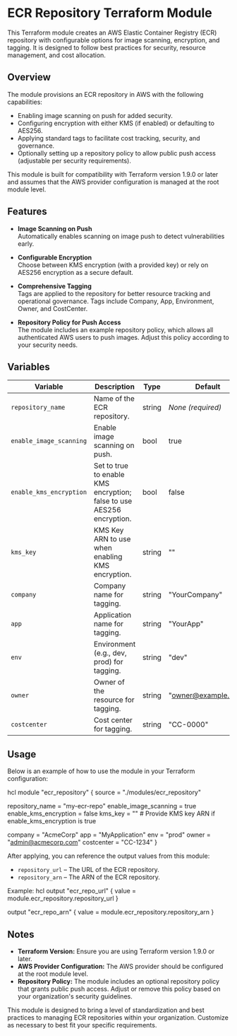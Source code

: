 # ECR Repository Terraform Module

This Terraform module creates an AWS Elastic Container Registry (ECR) repository with configurable options for image scanning, encryption, and tagging. It is designed to follow best practices for security, resource management, and cost allocation.

## Overview

The module provisions an ECR repository in AWS with the following capabilities:

- Enabling image scanning on push for added security.
- Configuring encryption with either KMS (if enabled) or defaulting to AES256.
- Applying standard tags to facilitate cost tracking, security, and governance.
- Optionally setting up a repository policy to allow public push access (adjustable per security requirements).

This module is built for compatibility with Terraform version 1.9.0 or later and assumes that the AWS provider configuration is managed at the root module level.

## Features

- **Image Scanning on Push**  
  Automatically enables scanning on image push to detect vulnerabilities early.

- **Configurable Encryption**  
  Choose between KMS encryption (with a provided key) or rely on AES256 encryption as a secure default.

- **Comprehensive Tagging**  
  Tags are applied to the repository for better resource tracking and operational governance. Tags include Company, App, Environment, Owner, and CostCenter.

- **Repository Policy for Push Access**  
  The module includes an example repository policy, which allows all authenticated AWS users to push images. Adjust this policy according to your security needs.

## Variables

| Variable                  | Description                                                                                           | Type    | Default          |
|---------------------------|-------------------------------------------------------------------------------------------------------|---------|------------------|
| `repository_name`         | Name of the ECR repository.                                                                           | string  | _None (required)_|
| `enable_image_scanning`   | Enable image scanning on push.                                                                        | bool    | true             |
| `enable_kms_encryption`   | Set to true to enable KMS encryption; false to use AES256 encryption.                                  | bool    | false            |
| `kms_key`                 | KMS Key ARN to use when enabling KMS encryption.                                                      | string  | ""               |
| `company`                 | Company name for tagging.                                                                             | string  | "YourCompany"    |
| `app`                     | Application name for tagging.                                                                         | string  | "YourApp"        |
| `env`                     | Environment (e.g., dev, prod) for tagging.                                                            | string  | "dev"            |
| `owner`                   | Owner of the resource for tagging.                                                                    | string  | "<owner@example.com>" |
| `costcenter`              | Cost center for tagging.                                                                              | string  | "CC-0000"        |

## Usage

Below is an example of how to use the module in your Terraform configuration:

hcl
module "ecr_repository" {
  source = "./modules/ecr_repository"

  repository_name         = "my-ecr-repo"
  enable_image_scanning   = true
  enable_kms_encryption   = false
  kms_key                 = ""                # Provide KMS key ARN if enable_kms_encryption is true

  company                 = "AcmeCorp"
  app                     = "MyApplication"
  env                     = "prod"
  owner                   = "<admin@acmecorp.com>"
  costcenter              = "CC-1234"
}

After applying, you can reference the output values from this module:

- `repository_url` – The URL of the ECR repository.
- `repository_arn` – The ARN of the ECR repository.

Example:
hcl
output "ecr_repo_url" {
  value = module.ecr_repository.repository_url
}

output "ecr_repo_arn" {
  value = module.ecr_repository.repository_arn
}

## Notes

- **Terraform Version:** Ensure you are using Terraform version 1.9.0 or later.
- **AWS Provider Configuration:** The AWS provider should be configured at the root module level.
- **Repository Policy:** The module includes an optional repository policy that grants public push access. Adjust or remove this policy based on your organization's security guidelines.

This module is designed to bring a level of standardization and best practices to managing ECR repositories within your organization. Customize as necessary to best fit your specific requirements.
